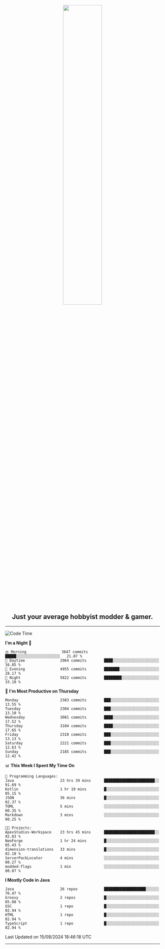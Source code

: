 <div align="center">
  <a href="https://apexmodder.xyz/"><img width="50%" height="50%" src="https://i.imgur.com/pc4HkGz.png"></a>
</div>
<h2 align="center">Just your average hobbyist modder & gamer.</h2>

---

<!--START_SECTION:waka-->
![Code Time](http://img.shields.io/badge/Code%20Time-1%2C347%20hrs%2056%20mins-blue)

**I'm a Night 🦉** 

```text
🌞 Morning                3847 commits        █████░░░░░░░░░░░░░░░░░░░░   21.87 % 
🌆 Daytime                2964 commits        ████░░░░░░░░░░░░░░░░░░░░░   16.85 % 
🌃 Evening                4955 commits        ███████░░░░░░░░░░░░░░░░░░   28.17 % 
🌙 Night                  5822 commits        ████████░░░░░░░░░░░░░░░░░   33.10 % 
```
📅 **I'm Most Productive on Thursday** 

```text
Monday                   2383 commits        ███░░░░░░░░░░░░░░░░░░░░░░   13.55 % 
Tuesday                  2304 commits        ███░░░░░░░░░░░░░░░░░░░░░░   13.10 % 
Wednesday                3081 commits        ████░░░░░░░░░░░░░░░░░░░░░   17.52 % 
Thursday                 3104 commits        ████░░░░░░░░░░░░░░░░░░░░░   17.65 % 
Friday                   2310 commits        ███░░░░░░░░░░░░░░░░░░░░░░   13.13 % 
Saturday                 2221 commits        ███░░░░░░░░░░░░░░░░░░░░░░   12.63 % 
Sunday                   2185 commits        ███░░░░░░░░░░░░░░░░░░░░░░   12.42 % 
```


📊 **This Week I Spent My Time On** 

```text
💬 Programming Languages: 
Java                     23 hrs 39 mins      ███████████████████████░░   91.69 % 
Kotlin                   1 hr 19 mins        █░░░░░░░░░░░░░░░░░░░░░░░░   05.15 % 
JSON                     36 mins             █░░░░░░░░░░░░░░░░░░░░░░░░   02.37 % 
TOML                     5 mins              ░░░░░░░░░░░░░░░░░░░░░░░░░   00.35 % 
Markdown                 3 mins              ░░░░░░░░░░░░░░░░░░░░░░░░░   00.25 % 

🐱‍💻 Projects: 
ApexStudios-Workspace    23 hrs 45 mins      ███████████████████████░░   92.03 % 
NeoForge                 1 hr 24 mins        █░░░░░░░░░░░░░░░░░░░░░░░░   05.43 % 
dimension-translations   33 mins             █░░░░░░░░░░░░░░░░░░░░░░░░   02.18 % 
ServerPackLocator        4 mins              ░░░░░░░░░░░░░░░░░░░░░░░░░   00.27 % 
modded-flags             1 min               ░░░░░░░░░░░░░░░░░░░░░░░░░   00.07 % 
```

**I Mostly Code in Java** 

```text
Java                     26 repos            ███████████████████░░░░░░   76.47 % 
Groovy                   2 repos             █░░░░░░░░░░░░░░░░░░░░░░░░   05.88 % 
GSC                      1 repo              █░░░░░░░░░░░░░░░░░░░░░░░░   02.94 % 
HTML                     1 repo              █░░░░░░░░░░░░░░░░░░░░░░░░   02.94 % 
TypeScript               1 repo              █░░░░░░░░░░░░░░░░░░░░░░░░   02.94 % 
```




 Last Updated on 15/08/2024 18:46:18 UTC
<!--END_SECTION:waka-->

---
